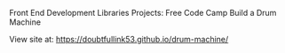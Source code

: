 Front End Development Libraries Projects: Free Code Camp
 Build a Drum Machine

View site at: https://doubtfullink53.github.io/drum-machine/